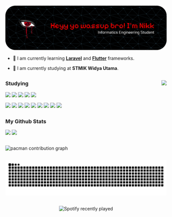 ![Nikk](img/github-header-banner-nikk.png)

- 🌱 I am currently learning [**Laravel**](https://laravel.com/) and [**Flutter**](https://flutter.dev/) frameworks.

- 🏫 I am currently studying at **STMIK Widya Utama**.
##
### Studying <img align="right" height="150" src="https://i.imgflip.com/65efzo.gif"  />

<div align="left">
  <img src="https://img.shields.io/badge/HTML5-E34F26?style=for-the-badge&logo=html5&logoColor=white" /> <img src="https://img.shields.io/badge/CSS3-1572B6?style=for-the-badge&logo=css3&logoColor=white" /> <img src="https://img.shields.io/badge/JavaScript-323330?style=for-the-badge&logo=javascript&logoColor=F7DF1E" /> <img src="https://img.shields.io/badge/PHP-777BB4?style=for-the-badge&logo=php&logoColor=white" /> <img src="https://img.shields.io/badge/Python-FFD43B?style=for-the-badge&logo=python&logoColor=blue"> 
  
  <img src="https://img.shields.io/badge/MySQL-005C84?style=for-the-badge&logo=mysql&logoColor=white"> <img src="https://img.shields.io/badge/MariaDB-003545?style=for-the-badge&logo=mariadb&logoColor=white"> <img src="https://img.shields.io/badge/phpmyadmin-6C78AF?style=for-the-badge&logo=phpmyadmin&logoColor=white"> <img src="https://img.shields.io/badge/Bootstrap-563D7C?style=for-the-badge&logo=bootstrap&logoColor=white"> <img src="https://img.shields.io/badge/Laravel-FF2D20?style=for-the-badge&logo=laravel&logoColor=white"> <img src="https://img.shields.io/badge/React-20232A?style=for-the-badge&logo=react&logoColor=61DAFB"> <img src="https://img.shields.io/badge/Tailwind_CSS-38B2AC?style=for-the-badge&logo=tailwind-css&logoColor=white"> <img src="https://img.shields.io/badge/ChatGPT-74aa9c?style=for-the-badge&logo=openai&logoColor=white"> <img src="https://img.shields.io/badge/Google%20Gemini-8E75B2?style=for-the-badge&logo=googlegemini&logoColor=white">
</div>


##
### My Github Stats

<div align="left">
  <img src="https://github-readme-stats.vercel.app/api?username=NikkkDevvv&theme=react&show_icons=true&hide_border=false&count_private=true" /> 
  <img src="https://github-readme-stats.vercel.app/api/top-langs/?username=NikkkDevvv&theme=react&show_icons=true&hide_border=false&layout=compact" />
</div>

##


<picture>
  <source media="(prefers-color-scheme: dark)" srcset="https://raw.githubusercontent.com/NikkkDevvv/NikkkDevvv/output/pacman-contribution-graph-dark.svg">
  <source media="(prefers-color-scheme: light)" srcset="https://raw.githubusercontent.com/NikkkDevvv/NikkkDevvv/output/pacman-contribution-graph.svg">
  <img alt="pacman contribution graph" src="https://raw.githubusercontent.com/NikkkDevvv/NikkkDevvv/output/pacman-contribution-graph.svg">
</picture>

###
##

<img src="https://raw.githubusercontent.com/NikkkDevvv/NikkkDevvv/output/snake.svg" alt="Snake animation" />

###

##

<div align="center">
  <img src="https://spotify-recently-played-readme.vercel.app/api?user=314vz4l4ziu3wz6yckmrytdziwcq" alt="Spotify recently played"  />
</div>

###